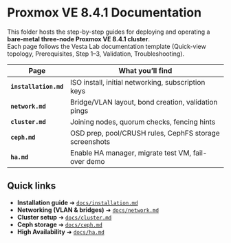 # Proxmox VE 8.4.1 Documentation

This folder hosts the step-by-step guides for deploying and operating a **bare-metal three-node Proxmox VE 8.4.1 cluster**.  
Each page follows the Vesta Lab documentation template (Quick-view topology, Prerequisites, Step 1–3, Validation, Troubleshooting).

| Page | What you’ll find |
|------|------------------|
| **`installation.md`** | ISO install, initial networking, subscription keys |
| **`network.md`** | Bridge/VLAN layout, bond creation, validation pings |
| **`cluster.md`** | Joining nodes, quorum checks, fencing hints |
| **`ceph.md`** | OSD prep, pool/CRUSH rules, CephFS storage screenshots |
| **`ha.md`** | Enable HA manager, migrate test VM, fail-over demo |

## Quick links

- **Installation guide** ➜ [`docs/installation.md`](docs/installation.md)  
- **Networking (VLAN & bridges)** ➜ [`docs/network.md`](docs/network.md)  
- **Cluster setup** ➜ [`docs/cluster.md`](docs/cluster.md)  
- **Ceph storage** ➜ [`docs/ceph.md`](docs/ceph.md)  
- **High Availability** ➜ [`docs/ha.md`](docs/ha.md)
